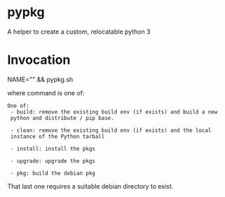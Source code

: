 pypkg
=====

A helper to create a custom, relocatable python 3


Invocation
==========
NAME="<whatever you want to call it>" && pypkg.sh <command>

where command is one of:

    One of: 
     - build: remove the existing build env (if exists) and build a new
     python and distribute / pip base.

     - clean: remove the existing build env (if exists) and the local
     instance of the Python tarball

     - install: install the pkgs

     - upgrade: upgrade the pkgs

     - pkg: build the debian pkg


That last one requires a suitable debian directory to exist.
